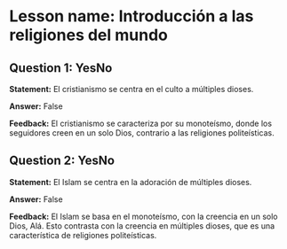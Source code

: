 # Lesson name: Introducción a las religiones del mundo

## Question 1: YesNo

**Statement:** El cristianismo se centra en el culto a múltiples dioses.

**Answer:** False

**Feedback:**
El cristianismo se caracteriza por su monoteísmo, donde los seguidores creen en un solo Dios, contrario a las religiones politeísticas.


## Question 2: YesNo

**Statement:** El Islam se centra en la adoración de múltiples dioses.

**Answer:** False

**Feedback:**
El Islam se basa en el monoteísmo, con la creencia en un solo Dios, Alá. Esto contrasta con la creencia en múltiples dioses, que es una característica de religiones politeísticas.

